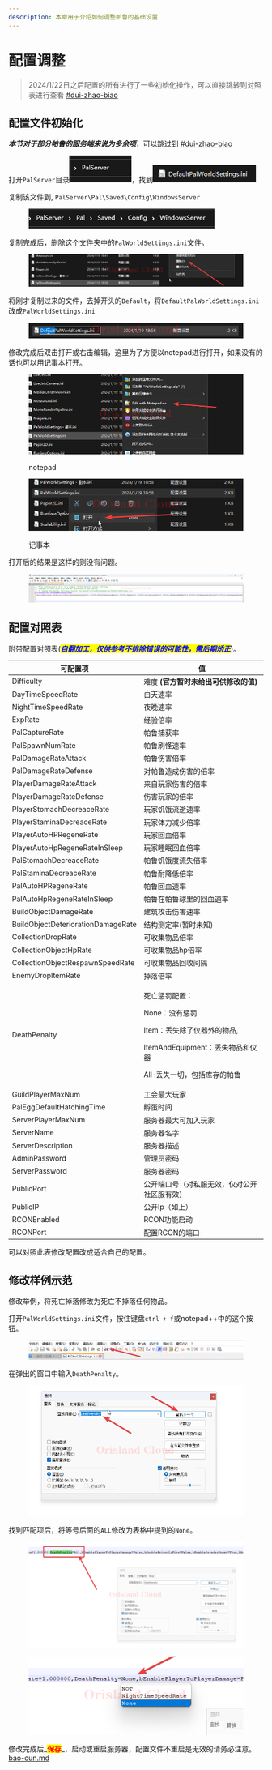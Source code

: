 ```yaml
---
description: 本章用于介绍如何调整帕鲁的基础设置
---
```


# 配置调整

> 2024/1/22日之后配置的所有进行了一些初始化操作，可以直接跳转到对照表进行查看 [#dui-zhao-biao](pei-zhi-tiao-zheng.md#dui-zhao-biao "mention")

## 配置文件初始化

_**本节对于部分帕鲁的服务端来说为多余项**_，可以跳过到 [#dui-zhao-biao](pei-zhi-tiao-zheng.md#dui-zhao-biao "mention")

打开`PalServer`目录![](<../../../.gitbook/assets/image (3).png>)，找到![](<../../../.gitbook/assets/image (1) (1).png>)

复制该文件到, `PalServer\Pal\Saved\Config\WindowsServer`

<figure><img src="../../../.gitbook/assets/image (2) (1).png" alt=""><figcaption></figcaption></figure>

复制完成后，删除这个文件夹中的`PalWorldSettings.ini`文件。

<figure><img src="../../../.gitbook/assets/explorer_SICR1iiaYm.png" alt=""><figcaption></figcaption></figure>

将刚才复制过来的文件，去掉开头的`Default`，将`DefaultPalWorldSettings.ini`改成`PalWorldSettings.ini`

<figure><img src="../../../.gitbook/assets/explorer_ckH3E6Gkxs.png" alt=""><figcaption></figcaption></figure>

修改完成后双击打开或右击编辑，这里为了方便以notepad进行打开，如果没有的话也可以用记事本打开。

<figure><img src="../../../.gitbook/assets/explorer_WNmLoXT4Fw.png" alt=""><figcaption><p>notepad</p></figcaption></figure>

<figure><img src="../../../.gitbook/assets/explorer_epdDuxtwTZ.png" alt=""><figcaption><p>记事本</p></figcaption></figure>

打开后的结果是这样的则没有问题。

<figure><img src="../../../.gitbook/assets/notepad++_451goFUD1G.png" alt=""><figcaption></figcaption></figure>

## 配置对照表

附带配置对照表(_<mark style="color:blue;">**自翻加工，仅供参考不排除错误的可能性，需后期矫正**</mark>_)。

| 可配置项                               | 值                                                                                                             |
| ---------------------------------- | ------------------------------------------------------------------------------------------------------------- |
| Difficulty                         | 难度 **(官方暂时未给出可供修改的值)**                                                                                        |
| DayTimeSpeedRate                   | 白天速率                                                                                                          |
| NightTimeSpeedRate                 | 夜晚速率                                                                                                          |
| ExpRate                            | 经验倍率                                                                                                          |
| PalCaptureRate                     | 帕鲁捕获率                                                                                                         |
| PalSpawnNumRate                    | 帕鲁刷怪速率                                                                                                        |
| PalDamageRateAttack                | 帕鲁伤害倍率                                                                                                        |
| PalDamageRateDefense               | 对帕鲁造成伤害的倍率                                                                                                    |
| PlayerDamageRateAttack             | 来自玩家伤害的倍率                                                                                                     |
| PlayerDamageRateDefense            | 伤害玩家的倍率                                                                                                       |
| PlayerStomachDecreaceRate          | 玩家饥饿流逝速率                                                                                                      |
| PlayerStaminaDecreaceRate          | 玩家体力减少倍率                                                                                                      |
| PlayerAutoHPRegeneRate             | 玩家回血倍率                                                                                                        |
| PlayerAutoHpRegeneRateInSleep      | 玩家睡眠回血倍率                                                                                                      |
| PalStomachDecreaceRate             | 帕鲁饥饿度流失倍率                                                                                                     |
| PalStaminaDecreaceRate             | 帕鲁耐降低倍率                                                                                                       |
| PalAutoHPRegeneRate                | 帕鲁回血速率                                                                                                        |
| PalAutoHpRegeneRateInSleep         | 帕鲁在帕鲁球里的回血速率                                                                                                  |
| BuildObjectDamageRate              | 建筑攻击伤害速率                                                                                                      |
| BuildObjectDeteriorationDamageRate | 结构测定率(暂时未知)                                                                                                   |
| CollectionDropRate                 | 可收集物品倍率                                                                                                       |
| CollectionObjectHpRate             | 可收集物品hp倍率                                                                                                     |
| CollectionObjectRespawnSpeedRate   | 可收集物品回收间隔                                                                                                     |
| EnemyDropItemRate                  | 掉落倍率                                                                                                          |
| DeathPenalty                       | <p>死亡惩罚配置：</p><p>None：没有惩罚</p><p>Item：丢失除了仪器外的物品, </p><p>ItemAndEquipment：丢失物品和仪器</p><p>All :丢失一切，包括库存的帕鲁</p> |
| GuildPlayerMaxNum                  | 工会最大玩家                                                                                                        |
| PalEggDefaultHatchingTime          | 孵蛋时间                                                                                                          |
| ServerPlayerMaxNum                 | 服务器最大可加入玩家                                                                                                    |
| ServerName                         | 服务器名字                                                                                                         |
| ServerDescription                  | 服务器描述                                                                                                         |
| AdminPassword                      | 管理员密码                                                                                                         |
| ServerPassword                     | 服务器密码                                                                                                         |
| PublicPort                         | 公开端口号（对私服无效，仅对公开社区服有效）                                                                                        |
| PublicIP                           | 公开Ip（如上）                                                                                                      |
| RCONEnabled                        | RCON功能启动                                                                                                      |
| RCONPort                           | 配置RCON的端口                                                                                                     |

可以对照此表修改配置改成适合自己的配置。

## 修改样例示范

修改举例，将死亡掉落修改为死亡不掉落任何物品。

打开`PalWorldSettings.ini`文件，按住键盘`ctrl + f`或notepad++中的这个按钮。

<figure><img src="../../../.gitbook/assets/notepad++_qmy4tZbday (1).png" alt=""><figcaption></figcaption></figure>

在弹出的窗口中输入`DeathPenalty`。

<figure><img src="../../../.gitbook/assets/notepad++_GiTPFNNAnW.png" alt=""><figcaption></figcaption></figure>

找到匹配项后，将等号后面的`ALL`修改为表格中提到的`None`。

<figure><img src="../../../.gitbook/assets/notepad++_8b9YoQrKhj.png" alt=""><figcaption></figcaption></figure>

<figure><img src="../../../.gitbook/assets/notepad++_W8XYxnv8Ir.png" alt=""><figcaption></figcaption></figure>

修改完成后_<mark style="color:red;">**保存**</mark>_，启动或重启服务器，配置文件不重启是无效的请务必注意。 [bao-cun.md](../qi-ri-sha-7-days-to-die/xi-jie-tiao-zheng/bao-cun.md "mention")

